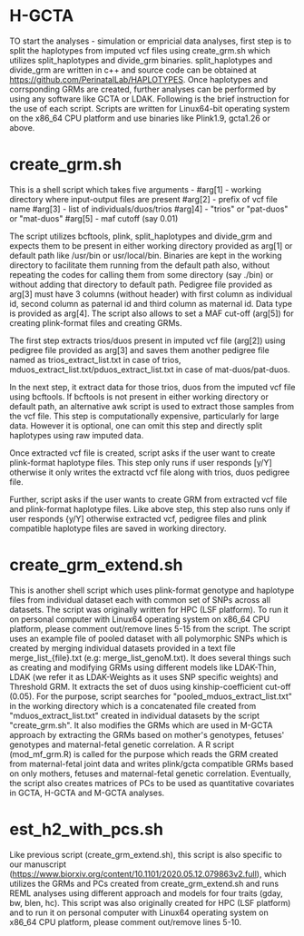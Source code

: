 # H-GCTA
TO start the analyses - simulation or empricial data analyses, first step is to split the haplotypes from imputed vcf files using create_grm.sh which utilizes split_haplotypes and divide_grm binaries.
split_haplotypes and divide_grm are written in c++ and source code can be obtained at https://github.com/PerinatalLab/HAPLOTYPES.
Once haplotypes and corrsponding GRMs are created, further analyses can be performed by using any software like GCTA or LDAK.
Following is the brief instruction for the use of each script. Scripts are written for Linux64-bit operating system on the x86_64 CPU platform and use binaries like Plink1.9, gcta1.26 or above.

# create_grm.sh

This is a shell script which takes five arguments -
#arg[1] - working directory where input-output files are present
#arg[2] - prefix of vcf file name
#arg[3] - list of individuals/duos/trios
#arg]4] - "trios" or "pat-duos" or "mat-duos"
#arg[5] - maf cutoff (say 0.01)

The script utilizes bcftools, plink, split_haplotypes and divide_grm and expects them to be present in either working directory provided as arg[1] or default path like /usr/bin or usr/local/bin.
Binaries are kept in the working directory to facilitate them running from the default path also, without repeating the codes for calling them from some directory (say ./bin) or without adding that directory to default path.
Pedigree file provided as arg[3] must have 3 columns (without header) with first column as individual id, second column as paternal id and third column as maternal id.
Data type is provided as arg[4]. The script also allows to set a MAF cut-off (arg[5]) for creating plink-format files and creating GRMs.

The first step extracts trios/duos present in imputed vcf file (arg[2]) using pedigree file provided as arg[3] and saves them another pedigree file named as trios_extract_list.txt in case of trios, mduos_extract_list.txt/pduos_extract_list.txt in case of mat-duos/pat-duos.

In the next step, it extract data for those trios, duos from the imputed vcf file using bcftools.
If bcftools is not present in either working directory or default path, an alternative awk script is used to extract those samples from the vcf file.
This step is computationally expensive, particularly for large data. However it is optional, one can omit this step and directly split haplotypes using raw imputed data.

Once extracted vcf file is created, script asks if the user want to create plink-format haplotype files.
This step only runs if user responds [y/Y] otherwise it only writes the extractd vcf file along with trios, duos pedigree file.

Further, script asks if the user wants to create GRM from extracted vcf file and plink-format haplotype files.
Like above step, this step also runs only if user responds {y/Y] otherwise extracted vcf, pedigree files and plink compatible haplotype files are saved in working directory.

# create_grm_extend.sh

This is another shell script which uses plink-format genotype and haplotype files from individual dataset each with common set of SNPs across all datasets.
The script was originally written for HPC (LSF platform). To run it on personal computer with Linux64 operating system on x86_64 CPU platform, please comment out/remove lines 5-15 from the script.
The script uses an example file of pooled dataset with all polymorphic SNPs which is created by merging individual datasets provided in a text file merge_list_{file}.txt (e.g: merge_list_genoM.txt).
It does several things such as creating and modifying GRMs using different models like LDAK-Thin, LDAK (we refer it as LDAK-Weights as it uses SNP specific weights) and Threshold GRM.
It extracts the set of duos using kinship-coefficient cut-off (0.05). For the purpose, script searches for "pooled_mduos_extract_list.txt" in the working directory which is a concatenated file created from "mduos_extract_list.txt" created in individual datasets by the script "create_grm.sh".
It also modifies the GRMs which are used in M-GCTA approach by extracting the GRMs based on mother's genotypes, fetuses' genotypes and maternal-fetal genetic correlation. A R script (mod_mf_grm.R) is called for the purpose which reads the GRM created from maternal-fetal joint data and writes plink/gcta compatible GRMs based on only mothers, fetuses and maternal-fetal genetic correlation.
Eventually, the script also creates matrices of PCs to be used as quantitative covariates in GCTA, H-GCTA and M-GCTA analyses.

# est_h2_with_pcs.sh

Like previous script (create_grm_extend.sh), this script is also specific to our manuscript (https://www.biorxiv.org/content/10.1101/2020.05.12.079863v2.full), which utilizes the GRMs and PCs created from create_grm_extend.sh and runs REML analyses using different approach and models for four traits (gday, bw, blen, hc).
This script was also originally created for HPC (LSF platform) and to run it on personal computer with Linux64 operating system on x86_64 CPU platform, please comment out/remove lines 5-10.

